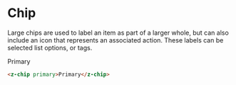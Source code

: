 # Chip

Large chips are used to label an item as part of a larger whole, but can also include an icon that represents an associated action. These labels can be selected list options, or tags.

<z-chip primary>Primary</z-chip>

``` html
<z-chip primary>Primary</z-chip>
```
